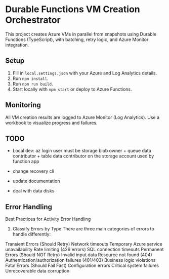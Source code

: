 # Durable Functions VM Creation Orchestrator

This project creates Azure VMs in parallel from snapshots using Durable Functions (TypeScript), with batching, retry logic, and Azure Monitor integration.

## Setup

1. Fill in `local.settings.json` with your Azure and Log Analytics details.
2. Run `npm install`.
3. Run `npm run build`.
4. Start locally with `npm start` or deploy to Azure Functions.

## Monitoring

All VM creation results are logged to Azure Monitor (Log Analytics). Use a workbook to visualize progress and failures.

## TODO

- Local dev: az login user must be storage blob owner + queue data contributor + table data contributor on the storage account used by function app

- change recovery cli
- update documentation
- deal with data disks



## Error Handling

Best Practices for Activity Error Handling
1. Classify Errors by Type
There are three main categories of errors to handle differently:

Transient Errors (Should Retry)
Network timeouts
Temporary Azure service unavailability
Rate limiting (429 errors)
SQL connection timeouts
Permanent Errors (Should NOT Retry)
Invalid input data
Resource not found (404)
Authentication/authorization failures (401/403)
Business logic violations
Fatal Errors (Should Fail Fast)
Configuration errors
Critical system failures
Unrecoverable data corruption

